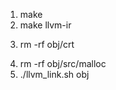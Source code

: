 1. make
2. make llvm-ir
<!-- remove architecture support -->
3. rm -rf obj/crt
<!-- remove malloc; realloc; free -->
4. rm -rf obj/src/malloc
5. ./llvm_link.sh obj
